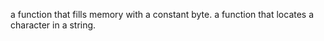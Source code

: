 a function that fills memory with a constant byte.
a function that locates a character in a string.
